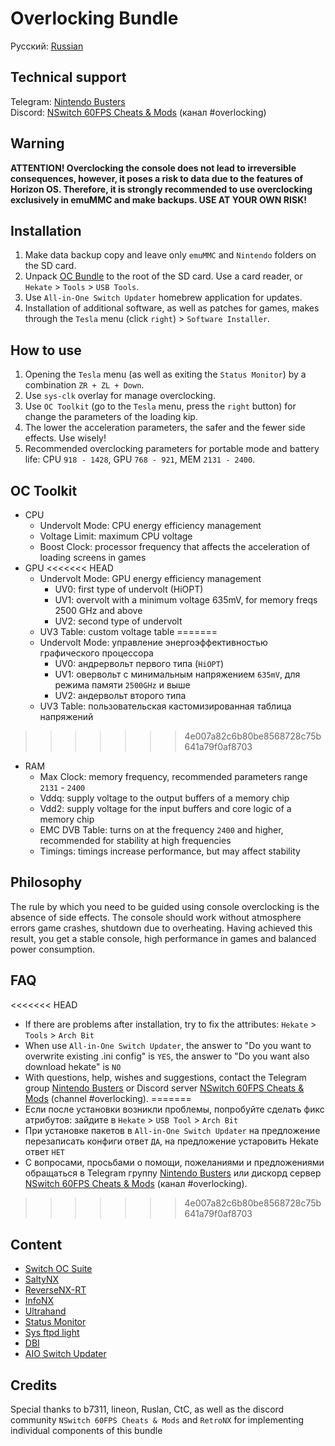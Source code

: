 # Overlocking Bundle

Русский: [Russian](https://github.com/snupt/NS-Overlocking/blob/main/README-ru.md)

## Technical support
Telegram: [Nintendo Busters](https://t.me/NintendoBusters)  
Discord: [NSwitch 60FPS Cheats & Mods](https://discord.gg/UZZbScp2) (канал #overlocking)

## Warning

**ATTENTION! Overclocking the console does not lead to irreversible consequences, however, it poses a risk to data due to the features of Horizon OS. Therefore, it is strongly recommended to use overclocking exclusively in emuMMC and make backups. USE AT YOUR OWN RISK!**

## Installation

1. Make data backup copy and leave only `emuMMC` and `Nintendo` folders on the SD card.
2. Unpack [OC Bundle](https://github.com/snupt/NS-Overlocking/blob/main/OCBundle.zip) to the root of the SD card. Use a card reader, or `Hekate` > `Tools` > `USB Tools`.
3. Use `All-in-One Switch Updater` homebrew application for updates.
4. Installation of additional software, as well as patches for games, makes through the `Tesla` menu (click `right`) > `Software Installer`.

## How to use

1. Opening the `Tesla` menu (as well as exiting the `Status Monitor`) by a combination `ZR + ZL + Down`.
2. Use `sys-clk` overlay for manage overclocking.
3. Use `OC Toolkit` (go to the `Tesla` menu, press the `right` button) for change the parameters of the loading kip.
4. The lower the acceleration parameters, the safer and the fewer side effects. Use wisely!
5. Recommended overclocking parameters for portable mode and battery life: CPU `918 - 1428`, GPU `768 - 921`, MEM `2131 - 2400`.

## OC Toolkit

* CPU
  * Undervolt Mode: CPU energy efficiency management
  * Voltage Limit: maximum CPU voltage
  * Boost Clock: processor frequency that affects the acceleration of loading screens in games
* GPU
<<<<<<< HEAD
  * Undervolt Mode: GPU energy efficiency management
    * UV0: first type of undervolt (HiOPT)
    * UV1: overvolt with a minimum voltage 635mV, for memory freqs 2500 GHz and above
    * UV2: second type of undervolt
  * UV3 Table: custom voltage table
=======
  * Undervolt Mode: управление энергоэффективностью графического процессора
    * UV0: андрервольт первого типа (`HiOPT`)
    * UV1: овервольт с минимальным напряжением `635mV`, для режима памяти `2500GHz` и выше
    * UV2: андервольт второго типа
  * UV3 Table: пользовательская кастомизированная таблица напряжений
>>>>>>> 4e007a82c6b80be8568728c75b641a79f0af8703
* RAM
  * Max Clock: memory frequency, recommended parameters range `2131` - `2400`
  * Vddq: supply voltage to the output buffers of a memory chip
  * Vdd2: supply voltage for the input buffers and core logic of a memory chip
  * EMC DVB Table: turns on at the frequency `2400` and higher, recommended for stability at high frequencies
  * Timings: timings increase performance, but may affect stability

## Philosophy

The rule by which you need to be guided using console overclocking is the absence of side effects. The console should work without atmosphere errors game crashes, shutdown due to overheating. Having achieved this result, you get a stable console, high performance in games and balanced power consumption.

## FAQ

<<<<<<< HEAD
- If there are problems after installation, try to fix the attributes: `Hekate` > `Tools` > `Arch Bit`
- When use `All-in-One Switch Updater`, the answer to "Do you want to overwrite existing .ini config" is `YES`, the answer to "Do you want also download hekate" is `NO`
- With questions, help, wishes and suggestions, contact the Telegram group [Nintendo Busters](https://t.me/NintendoBusters) or Discord server [NSwitch 60FPS Cheats & Mods](https://discord.gg/UZZbScp2) (channel #overlocking).
=======
- Если после установки возникли проблемы, попробуйте сделать фикс атрибутов: зайдите в `Hekate` > `USB Tool` > `Arch Bit`
- При установке пакетов в `All-in-One Switch Updater` на предложение перезаписать конфиги ответ `ДА`, на предложение устаровить Hekate ответ `НЕТ`
- С вопросами, просьбами о помощи, пожеланиями и предложениями обращаться в Telegram группу [Nintendo Busters](https://t.me/NintendoBusters) или дискорд сервер [NSwitch 60FPS Cheats & Mods](https://discord.gg/UZZbScp2) (канал #overlocking).
>>>>>>> 4e007a82c6b80be8568728c75b641a79f0af8703

## Content

- [Switch OC Suite](https://github.com/hanai3Bi/Switch-OC-Suite)
- [SaltyNX](https://github.com/masagrator/SaltyNX)
- [ReverseNX-RT](https://github.com/masagrator/ReverseNX-RT)
- [InfoNX](https://github.com/renA21/InfoNX)
- [Ultrahand](https://github.com/ppkantorski/Ultrahand-Overlay)
- [Status Monitor](https://github.com/ppkantorski/Status-Monitor-Overlay)
- [Sys ftpd light](https://github.com/cathery/sys-ftpd)
- [DBI](https://github.com/rashevskyv/dbi/releases)
- [AIO Switch Updater](https://github.com/HamletDuFromage/aio-switch-updater)

## Credits

Special thanks to b7311, lineon, Ruslan, CtC, as well as the discord community `NSwitch 60FPS Cheats & Mods` and `RetroNX` for implementing individual components of this bundle
